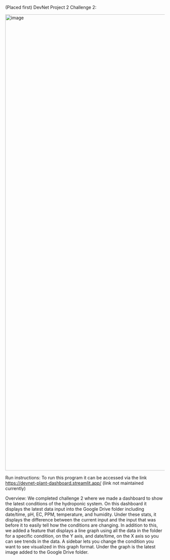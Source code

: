 (Placed first) DevNet Project 2 Challenge 2:

<img width="1440" alt="image" src="https://github.com/user-attachments/assets/1cc4994d-12ab-4862-8010-96a9e43d5e1b" />

Run instructions:
To run this program it can be accessed via the link https://devnet-plant-dashboard.streamlit.app/ (link not maintained currently)

Overview:
We completed challenge 2 where we made a dashboard to show the latest conditions of the hydroponic system. On this dashboard it displays the latest data input into the Google Drive folder including date/time, pH, EC, PPM, temperature, and humidity. Under these stats, it displays the difference between the current input and the input that was before it to easily tell how the conditions are changing. In addition to this, we added a feature that displays a line graph using all the data in the folder for a specific condition, on the Y axis, and date/time, on the X axis so you can see trends in the data. A sidebar lets you change the condition you want to see visualized in this graph format. Under the graph is the latest image added to the Google Drive folder. 

